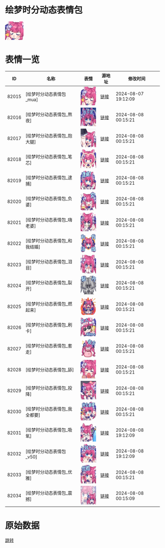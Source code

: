# 绘梦时分动态表情包

<img src="./cover.png" height="60" alt="cover" />

# 表情一览

|ID|名称|表情|源地址|修改时间|
|----|----|----|----|----|
|82015|[绘梦时分动态表情包_mua]|<img src="./pic/082015_%5B绘梦时分动态表情包_mua%5D.gif" height="60" alt="mua"/>|[链接](https://i0.hdslb.com/bfs/emote/fe4a3eda9c59e57326037190195c3a876b5bd225.gif)|2024-08-07 19:12:09|
|82016|[绘梦时分动态表情包_熬夜]|<img src="./pic/082016_%5B绘梦时分动态表情包_熬夜%5D.gif" height="60" alt="熬夜"/>|[链接](https://i0.hdslb.com/bfs/emote/25c4f5620ce96528798bc0bcbedd3806e6844ad0.gif)|2024-08-08 00:15:21|
|82017|[绘梦时分动态表情包_抱大腿]|<img src="./pic/082017_%5B绘梦时分动态表情包_抱大腿%5D.gif" height="60" alt="抱大腿"/>|[链接](https://i0.hdslb.com/bfs/emote/2ca1d83428df2121780e04644cf489c365a8d947.gif)|2024-08-08 00:15:21|
|82018|[绘梦时分动态表情包_笔芯]|<img src="./pic/082018_%5B绘梦时分动态表情包_笔芯%5D.gif" height="60" alt="笔芯"/>|[链接](https://i0.hdslb.com/bfs/emote/69c3f09c6ed5d40f5185159f35e46bacfba9ef6d.gif)|2024-08-08 00:15:21|
|82019|[绘梦时分动态表情包_逮捕]|<img src="./pic/082019_%5B绘梦时分动态表情包_逮捕%5D.gif" height="60" alt="逮捕"/>|[链接](https://i0.hdslb.com/bfs/emote/fabbfc7b5181daba6cc0d02a0643f0b57c9febab.gif)|2024-08-08 00:15:21|
|82020|[绘梦时分动态表情包_负婆]|<img src="./pic/082020_%5B绘梦时分动态表情包_负婆%5D.gif" height="60" alt="负婆"/>|[链接](https://i0.hdslb.com/bfs/emote/50cdd12693c07292d5efe0a559e084757b0bff6f.gif)|2024-08-08 00:15:21|
|82021|[绘梦时分动态表情包_嗨老婆]|<img src="./pic/082021_%5B绘梦时分动态表情包_嗨老婆%5D.gif" height="60" alt="嗨老婆"/>|[链接](https://i0.hdslb.com/bfs/emote/555b48ef07c43f340ded562711d778a103bb8fee.gif)|2024-08-08 00:15:21|
|82022|[绘梦时分动态表情包_和我结婚]|<img src="./pic/082022_%5B绘梦时分动态表情包_和我结婚%5D.gif" height="60" alt="和我结婚"/>|[链接](https://i0.hdslb.com/bfs/emote/a8cb84401ddc12318b190cc0c6a341594367abc0.gif)|2024-08-08 00:15:21|
|82023|[绘梦时分动态表情包_泪目]|<img src="./pic/082023_%5B绘梦时分动态表情包_泪目%5D.gif" height="60" alt="泪目"/>|[链接](https://i0.hdslb.com/bfs/emote/df7eb0f5565b8f211ce76da03f1b09d7846dccdf.gif)|2024-08-08 00:15:21|
|82024|[绘梦时分动态表情包_裂开]|<img src="./pic/082024_%5B绘梦时分动态表情包_裂开%5D.gif" height="60" alt="裂开"/>|[链接](https://i0.hdslb.com/bfs/emote/01c34a2e09955cb7622e4957d0826ee71cdb55a5.gif)|2024-08-08 00:15:21|
|82025|[绘梦时分动态表情包_燃起来]|<img src="./pic/082025_%5B绘梦时分动态表情包_燃起来%5D.gif" height="60" alt="燃起来"/>|[链接](https://i0.hdslb.com/bfs/emote/368915d270c4c402e58d9787d7ce9417726079dd.gif)|2024-08-08 00:15:21|
|82026|[绘梦时分动态表情包_刷卡]|<img src="./pic/082026_%5B绘梦时分动态表情包_刷卡%5D.gif" height="60" alt="刷卡"/>|[链接](https://i0.hdslb.com/bfs/emote/12e2ae7362a80da7fa41921e5a78f6bb55427325.gif)|2024-08-08 00:15:21|
|82027|[绘梦时分动态表情包_套走]|<img src="./pic/082027_%5B绘梦时分动态表情包_套走%5D.gif" height="60" alt="套走"/>|[链接](https://i0.hdslb.com/bfs/emote/ad60fb5fef59b44ab12e1315dc156b4b4d8431ad.gif)|2024-08-08 00:15:21|
|82028|[绘梦时分动态表情包_舔]|<img src="./pic/082028_%5B绘梦时分动态表情包_舔%5D.gif" height="60" alt="舔"/>|[链接](https://i0.hdslb.com/bfs/emote/f626a704813abf7dbf46853dbfd5df97612c36a9.gif)|2024-08-08 00:15:21|
|82029|[绘梦时分动态表情包_投降]|<img src="./pic/082029_%5B绘梦时分动态表情包_投降%5D.gif" height="60" alt="投降"/>|[链接](https://i0.hdslb.com/bfs/emote/5d2eb2f4b20a4e6fcc2b6a85ff6463c77593089f.gif)|2024-08-08 00:15:21|
|82030|[绘梦时分动态表情包_我全都要]|<img src="./pic/082030_%5B绘梦时分动态表情包_我全都要%5D.gif" height="60" alt="我全都要"/>|[链接](https://i0.hdslb.com/bfs/emote/63287d36d01ab5aea5a5b412d97508bcecf55159.gif)|2024-08-08 00:15:21|
|82031|[绘梦时分动态表情包_吸氧]|<img src="./pic/082031_%5B绘梦时分动态表情包_吸氧%5D.gif" height="60" alt="吸氧"/>|[链接](https://i0.hdslb.com/bfs/emote/d7ac3893db98cd2c35bdf90e2e9763542fe617f5.gif)|2024-08-08 19:12:09|
|82032|[绘梦时分动态表情包_v50]|<img src="./pic/082032_%5B绘梦时分动态表情包_v50%5D.gif" height="60" alt="v50"/>|[链接](https://i0.hdslb.com/bfs/emote/f59e3120a0da888a919aff1bf4f3faec48ea021b.gif)|2024-08-08 19:12:09|
|82033|[绘梦时分动态表情包_优雅]|<img src="./pic/082033_%5B绘梦时分动态表情包_优雅%5D.gif" height="60" alt="优雅"/>|[链接](https://i0.hdslb.com/bfs/emote/348ae3e05a7ef31023ac39994ff17fbc7a833b3e.gif)|2024-08-08 00:15:21|
|82034|[绘梦时分动态表情包_震撼]|<img src="./pic/082034_%5B绘梦时分动态表情包_震撼%5D.gif" height="60" alt="震撼"/>|[链接](https://i0.hdslb.com/bfs/emote/54462033e41626d2a8b54e3d8f1f1165369443dc.gif)|2024-08-08 00:15:09|

# 原始数据

[跳转](./raw.json)

